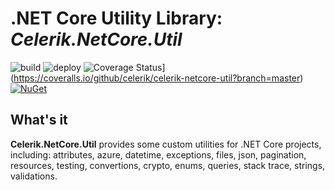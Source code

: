 # .NET Core Utility Library: *Celerik.NetCore.Util*

![build](https://github.com/celerik/celerik-netcore-util/workflows/build/badge.svg?branch=master&event=push)
![deploy](https://github.com/celerik/celerik-netcore-util/workflows/deploy/badge.svg)
![Coverage Status](https://coveralls.io/repos/github/celerik/celerik-netcore-util/badge.svg?branch=master)](https://coveralls.io/github/celerik/celerik-netcore-util?branch=master)
[![NuGet](https://img.shields.io/nuget/v/Celerik.NetCore.Util.svg)](http://www.nuget.org/packages/Celerik.NetCore.Util/)


## What's it

**Celerik.NetCore.Util** provides some custom utilities for .NET Core projects, including: attributes, azure, datetime, exceptions, files, json, pagination, resources, testing, convertions, crypto, enums, queries, stack trace, strings, validations.
